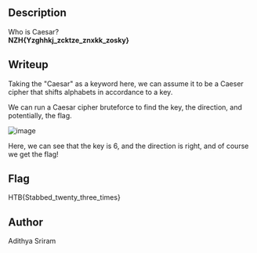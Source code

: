 ## Description

Who is Caesar? \
**NZH{Yzghhkj_zcktze_znxkk_zosky}**

## Writeup

Taking the "Caesar" as a keyword here, we can assume it to be a Caeser cipher that shifts alphabets in accordance to a key.

We can run a Caesar cipher bruteforce to find the key, the direction, and potentially, the flag.

![image](https://github.com/user-attachments/assets/7e0b27e1-2733-455c-b514-a1a56542b03c)

Here, we can see that the key is 6, and the direction is right, and of course we get the flag!

## Flag
HTB{Stabbed_twenty_three_times}

## Author
Adithya Sriram
